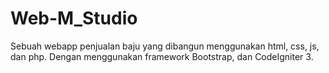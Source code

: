 # Web-M_Studio
Sebuah webapp penjualan baju yang dibangun menggunakan html, css, js, dan php. Dengan menggunakan framework Bootstrap, dan CodeIgniter 3.
